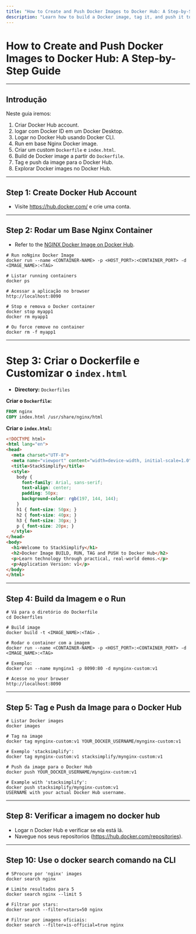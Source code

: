 ```yaml
---
title: "How to Create and Push Docker Images to Docker Hub: A Step-by-Step Guide"
description: "Learn how to build a Docker image, tag it, and push it to Docker Hub. This tutorial covers creating a Docker Hub account, Dockerfile creation, image building, tagging, and pushing to Docker Hub."
---
```


# How to Create and Push Docker Images to Docker Hub: A Step-by-Step Guide

---

## Introdução

Neste guia iremos:

1. Criar Docker Hub account.
2. logar com  Docker ID em um Docker Desktop.
3. Logar no Docker Hub usando Docker CLI.
4. Run em base Nginx Docker image.
5. Criar um custom `Dockerfile` e `index.html`.
6. Build de Docker image a partir do `Dockerfile`.
7. Tag e push da image para o Docker Hub.
8. Explorar Docker images no Docker Hub.

---

## Step 1: Create Docker Hub Account

- Visite https://hub.docker.com/ e crie uma conta.
---

## Step 2: Rodar um Base Nginx Container

- Refer to the [NGINX Docker Image on Docker Hub](https://hub.docker.com/_/nginx).

```
# Run noNginx Docker Image
docker run --name <CONTAINER-NAME> -p <HOST_PORT>:<CONTAINER_PORT> -d <IMAGE_NAME>:<TAG>

# Listar running containers
docker ps

# Acessar a aplicação no browser
http://localhost:8090

# Stop e remova o Docker container
docker stop myapp1
docker rm myapp1

# Ou force remove no container
docker rm -f myapp1
```

---

# Step 3: Criar o Dockerfile e Customizar o `index.html`

- **Directory:** `Dockerfiles`

**Criar o `Dockerfile`:**

```dockerfile
FROM nginx
COPY index.html /usr/share/nginx/html
```

**Criar o `index.html`:**

```html
<!DOCTYPE html>
<html lang="en">
<head>
  <meta charset="UTF-8">
  <meta name="viewport" content="width=device-width, initial-scale=1.0">
  <title>StackSimplify</title>
  <style>
    body { 
      font-family: Arial, sans-serif; 
      text-align: center; 
      padding: 50px; 
      background-color: rgb(197, 144, 144);
    }
    h1 { font-size: 50px; }
    h2 { font-size: 40px; }
    h3 { font-size: 30px; }
    p { font-size: 20px; }
  </style>
</head>
<body>
  <h1>Welcome to StackSimplify</h1>
  <h2>Docker Image BUILD, RUN, TAG and PUSH to Docker Hub</h2>
  <p>Learn technology through practical, real-world demos.</p>
  <p>Application Version: v1</p>
</body>
</html>
```

---

## Step 4: Build da Imagem e o Run

```
# Vá para o diretório do Dockerfile
cd Dockerfiles

# Build image
docker build -t <IMAGE_NAME>:<TAG> .

# Rodar o container com a imagem
docker run --name <CONTAINER-NAME> -p <HOST_PORT>:<CONTAINER_PORT> -d <IMAGE_NAME>:<TAG>

# Exemplo:
docker run --name mynginx1 -p 8090:80 -d mynginx-custom:v1

# Acesse no your browser
http://localhost:8090
```

---

## Step 5: Tag e Push da Image para o Docker Hub

```
# Listar Docker images
docker images

# Tag na image
docker tag mynginx-custom:v1 YOUR_DOCKER_USERNAME/mynginx-custom:v1

# Exemplo 'stacksimplify':
docker tag mynginx-custom:v1 stacksimplify/mynginx-custom:v1

# Push da image para o Docker Hub
docker push YOUR_DOCKER_USERNAME/mynginx-custom:v1

# Example with 'stacksimplify':
docker push stacksimplify/mynginx-custom:v1
USERNAME with your actual Docker Hub username.

```

---

## Step 8: Verificar a imagem no docker hub

- Logar n Docker Hub e verificar se ela está lá.
- Navegue nos seus repositorios (https://hub.docker.com/repositories).

---

## Step 10: Use o docker search comando na CLI

```
# SProcure por 'nginx' images
docker search nginx

# Limite resultados para 5
docker search nginx --limit 5

# Filtrar por stars:
docker search --filter=stars=50 nginx

# Filtrar por imagens oficiais:
docker search --filter=is-official=true nginx
```
